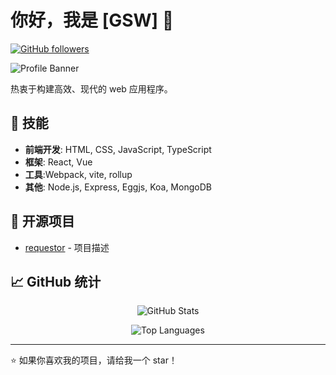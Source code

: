 # 你好，我是 [GSW] 👋

[![GitHub followers](https://img.shields.io/github/followers/gswysy.svg?style=social&label=Follow)](https://github.com/your-username)

![Profile Banner](https://th.bing.com/th/id/OIP.xFxe9dUNvvqBde_xMmdUgAHaEK?w=316&h=180&c=7&r=0&o=5&dpr=1.3&pid=1.7)

热衷于构建高效、现代的 web 应用程序。

## 🚀 技能

- **前端开发**: HTML, CSS, JavaScript, TypeScript
- **框架**: React, Vue
- **工具**:Webpack, vite, rollup
- **其他**: Node.js, Express, Eggjs, Koa, MongoDB

## 🌟 开源项目

- [requestor](https://github.com/gswysy/requestor) - 项目描述

## 📈 GitHub 统计

<p align="center">
  <img src="https://github-readme-stats.vercel.app/api?username=gswysy&show_icons=true&theme=radical" alt="GitHub Stats" />
</p>

<p align="center">
  <img src="https://github-readme-stats.vercel.app/api/top-langs/?username=gswysy&layout=compact&theme=radical" alt="Top Languages" />
</p>

---

⭐️ 如果你喜欢我的项目，请给我一个 star！

